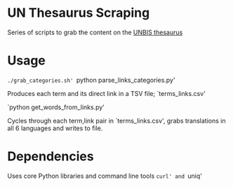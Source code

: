 # UN Thesaurus Scraping

Series of scripts to grab the content on the [UNBIS thesaurus](http://lib-thesaurus.un.org/LIB/DHLUNBISThesaurus.nsf/$$searche?OpenForm)

# Usage

`./grab_categories.sh'
`python parse\_links\_categories.py'

Produces each term and its direct link in a TSV file; `terms\_links.csv'

`python get\_words\_from\_links.py'

Cycles through each term,link pair in `terms\_links.csv', grabs translations in all 6 languages and writes to file.


# Dependencies

Uses core Python libraries and command line tools `curl' and `uniq'
